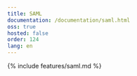 ```yaml
---
title: SAML
documentation: /documentation/saml.html
oss: true
hosted: false
order: 124
lang: en
---
```


{% include features/saml.md %}
